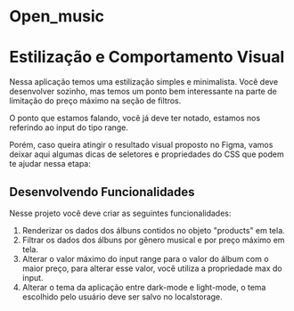 # Open_music

<!DOCTYPE html>
<html>
<body>
  <h1>Estilização e Comportamento Visual</h1>

  <p>Nessa aplicação temos uma estilização simples e minimalista. Você deve desenvolver sozinho, mas temos um ponto bem interessante na parte de limitação do preço máximo na seção de filtros.</p>

  <p>O ponto que estamos falando, você já deve ter notado, estamos nos referindo ao input do tipo range.</p>

  <p>Porém, caso queira atingir o resultado visual proposto no Figma, vamos deixar aqui algumas dicas de seletores e propriedades do CSS que podem te ajudar nessa etapa:</p>


  <h2>Desenvolvendo Funcionalidades</h2>

  <p>Nesse projeto você deve criar as seguintes funcionalidades:</p>

  <ol>
    <li>Renderizar os dados dos álbuns contidos no objeto "products" em tela.</li>
    <li>Filtrar os dados dos álbuns por gênero musical e por preço máximo em tela.</li>
    <li>Alterar o valor máximo do input range para o valor do álbum com o maior preço, para alterar esse valor, você utiliza a propriedade max do input.</li>
    <li>Alterar o tema da aplicação entre dark-mode e light-mode, o tema escolhido pelo usuário deve ser salvo no localstorage.</li>
  </ol>
</body>
</html>
